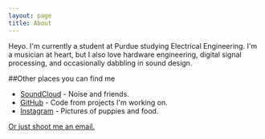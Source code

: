 ```yaml
---
layout: page
title: About
---
```


Heyo. I'm currently a student at Purdue studying Electrical Engineering. I'm a musician at heart, but I also love hardware engineering, digital signal processing, and occasionally dabbling in sound design.

##Other places you can find me

* [SoundCloud](http://soundcloud.com/wilsonryan) - Noise and friends.
* [GitHub](https://github.com/quailson) - Code from projects I'm working on.
* [Instagram](https://instagram.com/quailson) - Pictures of puppies and food.

[Or just shoot me an email.](mailto:awryanz@gmail.com)
